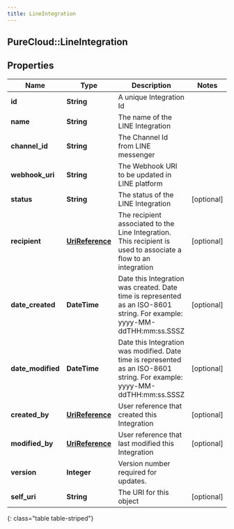 ```yaml
---
title: LineIntegration
---
```

## PureCloud::LineIntegration

## Properties

|Name | Type | Description | Notes|
|------------ | ------------- | ------------- | -------------|
| **id** | **String** | A unique Integration Id | |
| **name** | **String** | The name of the LINE Integration | |
| **channel_id** | **String** | The Channel Id from LINE messenger | |
| **webhook_uri** | **String** | The Webhook URI to be updated in LINE platform | |
| **status** | **String** | The status of the LINE Integration | [optional] |
| **recipient** | [**UriReference**](UriReference.html) | The recipient associated to the Line Integration. This recipient is used to associate a flow to an integration | [optional] |
| **date_created** | **DateTime** | Date this Integration was created. Date time is represented as an ISO-8601 string. For example: yyyy-MM-ddTHH:mm:ss.SSSZ | [optional] |
| **date_modified** | **DateTime** | Date this Integration was modified. Date time is represented as an ISO-8601 string. For example: yyyy-MM-ddTHH:mm:ss.SSSZ | [optional] |
| **created_by** | [**UriReference**](UriReference.html) | User reference that created this Integration | [optional] |
| **modified_by** | [**UriReference**](UriReference.html) | User reference that last modified this Integration | [optional] |
| **version** | **Integer** | Version number required for updates. | |
| **self_uri** | **String** | The URI for this object | [optional] |
{: class="table table-striped"}


